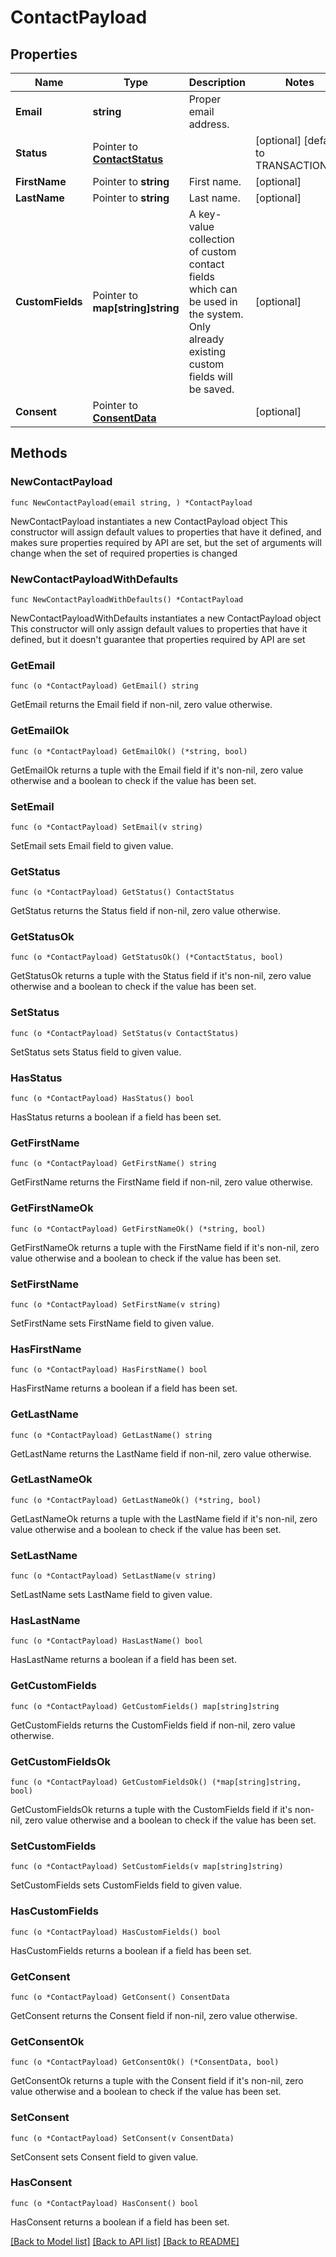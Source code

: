 # ContactPayload

## Properties

Name | Type | Description | Notes
------------ | ------------- | ------------- | -------------
**Email** | **string** | Proper email address. | 
**Status** | Pointer to [**ContactStatus**](ContactStatus.md) |  | [optional] [default to TRANSACTIONAL]
**FirstName** | Pointer to **string** | First name. | [optional] 
**LastName** | Pointer to **string** | Last name. | [optional] 
**CustomFields** | Pointer to **map[string]string** | A key-value collection of custom contact fields which can be used in the system. Only already existing custom fields will be saved. | [optional] 
**Consent** | Pointer to [**ConsentData**](ConsentData.md) |  | [optional] 

## Methods

### NewContactPayload

`func NewContactPayload(email string, ) *ContactPayload`

NewContactPayload instantiates a new ContactPayload object
This constructor will assign default values to properties that have it defined,
and makes sure properties required by API are set, but the set of arguments
will change when the set of required properties is changed

### NewContactPayloadWithDefaults

`func NewContactPayloadWithDefaults() *ContactPayload`

NewContactPayloadWithDefaults instantiates a new ContactPayload object
This constructor will only assign default values to properties that have it defined,
but it doesn't guarantee that properties required by API are set

### GetEmail

`func (o *ContactPayload) GetEmail() string`

GetEmail returns the Email field if non-nil, zero value otherwise.

### GetEmailOk

`func (o *ContactPayload) GetEmailOk() (*string, bool)`

GetEmailOk returns a tuple with the Email field if it's non-nil, zero value otherwise
and a boolean to check if the value has been set.

### SetEmail

`func (o *ContactPayload) SetEmail(v string)`

SetEmail sets Email field to given value.


### GetStatus

`func (o *ContactPayload) GetStatus() ContactStatus`

GetStatus returns the Status field if non-nil, zero value otherwise.

### GetStatusOk

`func (o *ContactPayload) GetStatusOk() (*ContactStatus, bool)`

GetStatusOk returns a tuple with the Status field if it's non-nil, zero value otherwise
and a boolean to check if the value has been set.

### SetStatus

`func (o *ContactPayload) SetStatus(v ContactStatus)`

SetStatus sets Status field to given value.

### HasStatus

`func (o *ContactPayload) HasStatus() bool`

HasStatus returns a boolean if a field has been set.

### GetFirstName

`func (o *ContactPayload) GetFirstName() string`

GetFirstName returns the FirstName field if non-nil, zero value otherwise.

### GetFirstNameOk

`func (o *ContactPayload) GetFirstNameOk() (*string, bool)`

GetFirstNameOk returns a tuple with the FirstName field if it's non-nil, zero value otherwise
and a boolean to check if the value has been set.

### SetFirstName

`func (o *ContactPayload) SetFirstName(v string)`

SetFirstName sets FirstName field to given value.

### HasFirstName

`func (o *ContactPayload) HasFirstName() bool`

HasFirstName returns a boolean if a field has been set.

### GetLastName

`func (o *ContactPayload) GetLastName() string`

GetLastName returns the LastName field if non-nil, zero value otherwise.

### GetLastNameOk

`func (o *ContactPayload) GetLastNameOk() (*string, bool)`

GetLastNameOk returns a tuple with the LastName field if it's non-nil, zero value otherwise
and a boolean to check if the value has been set.

### SetLastName

`func (o *ContactPayload) SetLastName(v string)`

SetLastName sets LastName field to given value.

### HasLastName

`func (o *ContactPayload) HasLastName() bool`

HasLastName returns a boolean if a field has been set.

### GetCustomFields

`func (o *ContactPayload) GetCustomFields() map[string]string`

GetCustomFields returns the CustomFields field if non-nil, zero value otherwise.

### GetCustomFieldsOk

`func (o *ContactPayload) GetCustomFieldsOk() (*map[string]string, bool)`

GetCustomFieldsOk returns a tuple with the CustomFields field if it's non-nil, zero value otherwise
and a boolean to check if the value has been set.

### SetCustomFields

`func (o *ContactPayload) SetCustomFields(v map[string]string)`

SetCustomFields sets CustomFields field to given value.

### HasCustomFields

`func (o *ContactPayload) HasCustomFields() bool`

HasCustomFields returns a boolean if a field has been set.

### GetConsent

`func (o *ContactPayload) GetConsent() ConsentData`

GetConsent returns the Consent field if non-nil, zero value otherwise.

### GetConsentOk

`func (o *ContactPayload) GetConsentOk() (*ConsentData, bool)`

GetConsentOk returns a tuple with the Consent field if it's non-nil, zero value otherwise
and a boolean to check if the value has been set.

### SetConsent

`func (o *ContactPayload) SetConsent(v ConsentData)`

SetConsent sets Consent field to given value.

### HasConsent

`func (o *ContactPayload) HasConsent() bool`

HasConsent returns a boolean if a field has been set.


[[Back to Model list]](../README.md#documentation-for-models) [[Back to API list]](../README.md#documentation-for-api-endpoints) [[Back to README]](../README.md)


